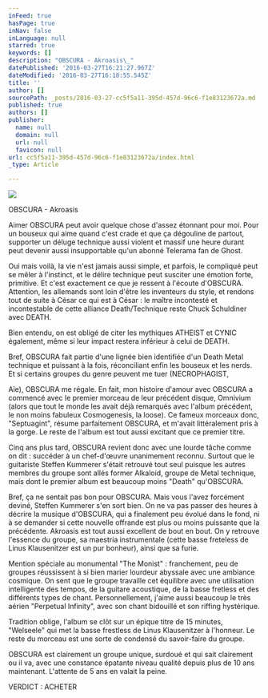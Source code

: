 ```yaml
---
inFeed: true
hasPage: true
inNav: false
inLanguage: null
starred: true
keywords: []
description: "OBSCURA - Akroasis\_"
datePublished: '2016-03-27T16:21:27.967Z'
dateModified: '2016-03-27T16:18:55.545Z'
title: ''
author: []
sourcePath: _posts/2016-03-27-cc5f5a11-395d-457d-96c6-f1e83123672a.md
published: true
authors: []
publisher:
  name: null
  domain: null
  url: null
  favicon: null
url: cc5f5a11-395d-457d-96c6-f1e83123672a/index.html
_type: Article

---
```

![](https://the-grid-user-content.s3-us-west-2.amazonaws.com/9eb420a1-7747-4f49-9d0d-499ea168c067.jpg)

OBSCURA - Akroasis

Aimer OBSCURA peut avoir quelque chose d'assez étonnant pour moi. Pour un bouseux qui aime quand c'est crade et que ça dégouline de partout, supporter un déluge technique aussi violent et massif une heure durant peut devenir aussi insupportable qu'un abonné Telerama fan de Ghost.

Oui mais voilà, la vie n'est jamais aussi simple, et parfois, le compliqué peut se mêler à l'instinct, et le délire technique peut susciter une émotion forte, primitive. Et c'est exactement ce que je ressent à l'écoute d'OBSCURA. Attention, les allemands sont loin d'être les inventeurs du style, et rendons tout de suite à César ce qui est à César : le maître incontesté et incontestable de cette alliance Death/Technique reste Chuck Schuldiner avec DEATH.

Bien entendu, on est obligé de citer les mythiques ATHEIST et CYNIC également, même si leur impact restera inférieur à celui de DEATH.

Bref, OBSCURA fait partie d'une lignée bien identifiée d'un Death Metal technique et puissant à la fois, réconciliant enfin les bouseux et les nerds. Et si certains groupes du genre peuvent me tuer (NECROPHAGIST,

Aïe), OBSCURA me régale. En fait, mon histoire d'amour avec OBSCURA a commencé avec le premier morceau de leur précédent disque, Omnivium (alors que tout le monde les avait déjà remarqués avec l'album précédent, le non moins fabuleux Cosmogenesis, la loose). Ce fameux morceaux donc, "Septuagint", résume parfaitement OBSCURA, et m'avait littéralement pris à la gorge. Le reste de l'album est tout aussi excitant que ce premier titre.

Cinq ans plus tard, OBSCURA revient donc avec une lourde tâche comme on dit : succéder à un chef-d'œuvre unanimement reconnu. Surtout que le guitariste Steffen Kummerer s'était retrouvé tout seul puisque les autres membres du groupe sont allés former Alkaloid, groupe de Metal technique, mais dont le premier album est beaucoup moins "Death" qu'OBSCURA.

Bref, ça ne sentait pas bon pour OBSCURA. Mais vous l'avez forcément deviné, Steffen Kummerer s'en sort bien. On ne va pas passer des heures à décrire la musique d'OBSCURA, qui a finalement peu évolué dans le fond, ni à se demander si cette nouvelle offrande est plus ou moins puissante que la précédente. Akroasis est tout aussi excellent de bout en bout. On y retrouve l'essence du groupe, sa maestria instrumentale (cette basse freteless de Linus Klausenitzer est un pur bonheur), ainsi que sa furie.

Mention spéciale au monumental "The Monist" : franchement, peu de groupes réussissent à si bien marier lourdeur abyssale avec une ambiance cosmique. On sent que le groupe travaille cet équilibre avec une utilisation intelligente des tempos, de la guitare acoustique, de la basse fretless et des différents types de chant. Personnellement, j'aime aussi beaucoup le très aérien "Perpetual Infinity", avec son chant bidouillé et son riffing hystérique.

Tradition oblige, l'album se clôt sur un épique titre de 15 minutes, "Welseele" qui met la basse frestless de Linus Klausenitzer à l'honneur. Le reste du morceau est une sorte de condensé du savoir-faire du groupe.

OBSCURA est clairement un groupe unique, surdoué et qui sait clairement ou il va, avec une constance épatante niveau qualité depuis plus de 10 ans maintenant. L'attente de 5 ans en valait la peine.

VERDICT : ACHETER